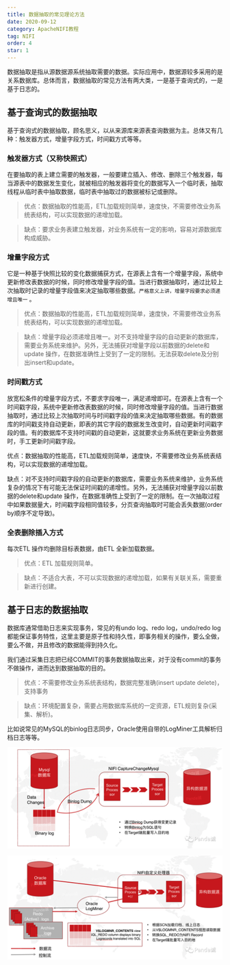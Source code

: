 ```yaml
---
title: 数据抽取的常见理论方法
date: 2020-09-12
category: ApacheNIFI教程
tag: NIFI
order: 4
star: 1
---
```


数据抽取是指从源数据源系统抽取需要的数据。实际应用中，数据源较多采用的是关系数据库。总体而言，数据抽取的常见方法有两大类，一是基于查询式的，一是基于日志的。

<!-- more -->

## 基于查询式的数据抽取

基于查询式的数据抽取，顾名思义，以从来源库来源表查询数据为主。总体又有几种：触发器方式，增量字段方式，时间戳方式等等。

### 触发器方式（又称快照式）

在要抽取的表上建立需要的触发器，一般要建立插入、修改、删除三个触发器，每当源表中的数据发生变化，就被相应的触发器将变化的数据写入一个临时表，抽取线程从临时表中抽取数据，临时表中抽取过的数据被标记或删除。

>优点：数据抽取的性能高，ETL加载规则简单，速度快，不需要修改业务系统表结构，可以实现数据的递增加载。

>缺点：要求业务表建立触发器，对业务系统有一定的影响，容易对源数据库构成威胁。

 
### 增量字段方式

它是一种基于快照比较的变化数据捕获方式，在源表上含有一个增量字段，系统中更新修改表数据的时候，同时修改增量字段的值。当进行数据抽取时，通过比较上次抽取时记录的增量字段值来决定抽取哪些数据。`严格意义上讲，增量字段要求必须递增且唯一` 。

>优点：数据抽取的性能高，ETL加载规则简单，速度快，不需要修改业务系统表结构，可以实现数据的递增加载。

>缺点：增量字段必须递增且唯一。对不支持增量字段的自动更新的数据库，需要业务系统来维护。另外，无法捕获对增量字段以前数据的delete和update 操作，在数据准确性上受到了一定的限制。无法获取delete及分别出insert和update。

### 时间戳方式

放宽松条件的增量字段方式，不要求字段唯一，满足递增即可。在源表上含有一个时间戳字段，系统中更新修改表数据的时候，同时修改增量字段的值。当进行数据抽取时，通过比较上次抽取时间与时间戳字段的值来决定抽取哪些数据。有的数据库的时间戳支持自动更新，即表的其它字段的数据发生改变时，自动更新时间戳字段的值。有的数据库不支持时间戳的自动更新，这就要求业务系统在更新业务数据时，手工更新时间戳字段。

优点：数据抽取的性能高，ETL加载规则简单，速度快，不需要修改业务系统表结构，可以实现数据的递增加载。

缺点：对不支持时间戳字段的自动更新的数据库，需要业务系统来维护，业务系统复杂的情况下有可能无法保证时间戳的递增性。另外，无法捕获对增量字段以前数据的delete和update 操作，在数据准确性上受到了一定的限制。在一次抽取过程中如果数据量大，时间戳字段相同值较多，分页查询抽取时可能会丢失数据(order by顺序不定导致)。

### 全表删除插入方式

每次ETL 操作均删除目标表数据，由ETL 全新加载数据。

>优点：ETL 加载规则简单。

>缺点：不适合大表，不可以实现数据的递增加载，如果有关联关系，需要重新进行创建。

## 基于日志的数据抽取

数据库通常借助日志来实现事务，常见的有undo log、redo log，undo/redo log都能保证事务特性，这里主要是原子性和持久性，即事务相关的操作，要么全做，要么不做，并且修改的数据能得到持久化。

我们通过采集日志把已经COMMIT的事务数据抽取出来，对于没有commit的事务不做操作，进而达到数据抽取的目的。

>优点：不需要修改业务系统表结构，数据完整准确(insert update delete)，支持事务

>缺点：环境配置复杂，需要占用数据库系统的一定资源，ETL规则复杂(采集、解析)。

比如说常见的MySQL的binlog日志同步，Oracle使用自带的LogMiner工具解析归档日志等等。

![](./img/004/mysql.png)

![](./img/004/oracle.png)





